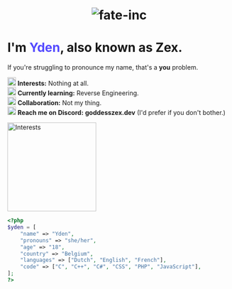 <h1 align="center">
  <img src="https://assets.fate.ovh/github/readme.svg" alt="fate-inc" />
</h1>

# I'm <span style="color:rgb(84,74,255);"> Yden</span>, also known as Zex.
If you're struggling to pronounce my name, that's a **you** problem.

<img src="https://cdn.discordapp.com/emojis/1165658981671374868.webp?size=96&quality=lossless" alt="Interests" height="19"/> **Interests:** Nothing at all.
<br>
<img src="https://cdn.discordapp.com/emojis/1208803787062386748.gif?size=96&quality=lossless" alt="Interests" height="19"/> **Currently learning:** Reverse Engineering.
<br>
<img src="https://cdn.discordapp.com/emojis/1012428967262830632.webp?size=96&quality=lossless" alt="Interests" height="19"/> **Collaboration:** Not my thing.
<br>
<img src="https://cdn.discordapp.com/emojis/1062172029152935947.webp?size=96&quality=lossless" alt="Interests" height="19"/> **Reach me on Discord:** **goddesszex.dev** (I'd prefer if you don't bother.)

<img src="https://cdn.discordapp.com/attachments/1130801809741578300/1214729959323730050/cat.gif?ex=65fa2c6e&is=65e7b76e&hm=67a363015896f8ba4620e22df067eb2085a9f606d449b6867d534a9ba3de9eec&" alt="Interests" height="200"/> 

```php
<?php
$yden = [
    "name" => "Yden",
    "pronouns" => "she/her",
    "age" => "18",
    "country" => "Belgium",
    "languages" => ["Dutch", "English", "French"],
    "code" => ["C", "C++", "C#", "CSS", "PHP", "JavaScript"],
];
?>

